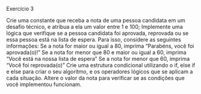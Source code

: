 Exercício 3

Crie uma constante que receba a nota de uma pessoa candidata em um desafio técnico, e atribua a ela um valor entre 1 e 100;
Implemente uma lógica que verifique se a pessoa candidata foi aprovada, reprovada ou se essa pessoa está na lista de espera. Para isso, considere as seguintes informações:
Se a nota for maior ou igual a 80, imprima “Parabéns, você foi aprovada(o)!”
Se a nota for menor que 80 e maior ou igual a 60, imprima “Você está na nossa lista de espera”
Se a nota for menor que 60, imprima “Você foi reprovada(o)”
Crie uma estrutura condicional utilizando o if, else if e else para criar o seu algoritmo, e os operadores lógicos que se aplicam a cada situação.
Altere o valor da nota para verificar se as condições que você implementou funcionam.
